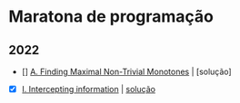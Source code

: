 # Maratona de programação

## 2022
- [] [A. Finding Maximal Non-Trivial Monotones](https://codeforces.com/gym/103960/problem/A) | [solução]
- [x] [I. Intercepting information](https://codeforces.com/gym/103960/problem/I) | [solução](2022-2023/exI.cpp)

